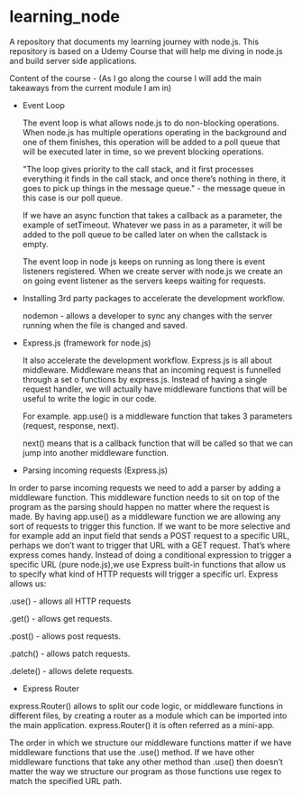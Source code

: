 # learning_node
A repository that documents my learning journey with node.js.
This repository is based on a Udemy Course that will help me diving in node.js and build server side applications.

Content of the course - (As I go along the course I will add the main takeaways from the current module I am in)
- Event Loop

  The event loop is what allows node.js to do non-blocking operations.
  When node.js has multiple operations operating in the background and one of them finishes, this operation will be added to a poll queue that will be executed later in time, so we prevent blocking operations.
  
  "The loop gives priority to the call stack, and it first processes everything it finds in the call stack, and once there’s nothing in there, it goes to pick up things in the message queue." - the message queue in this case is our poll queue.
  
  If we have an async function that takes a callback as a parameter, the example of setTimeout. Whatever we pass in as a parameter, it will be added to the poll queue to be called later on when the callstack is empty.
  
  The event loop in node js keeps on running as long there is event listeners registered. When we create server with node.js we create an on going event listener as the servers keeps waiting for requests.

- Installing 3rd party packages to accelerate the development workflow.

  nodemon - allows a developer to sync any changes with the server running when the file is changed and saved.
  
- Express.js (framework for node.js)

  It also accelerate the development workflow.
  Express.js is all about middleware. Middleware means that an incoming request is funnelled through a set o functions by express.js. Instead of having a single request handler, we will actually have middleware functions that will be useful to write  the logic in our code.
  
  For example. app.use() is a middleware function that takes 3 parameters (request, response, next).
  
  next() means that is a callback function that will be called so that we can jump into another middleware function.
  
 - Parsing incoming requests (Express.js)
 
In order to parse incoming requests we need to add a parser by adding a middleware function. This middleware function needs to sit on top of the program as the parsing should happen no matter where the request is made.
By having app.use() as a middleware function we are allowing any sort of requests to trigger this function. If we want to be more selective and for example add an input field that sends a POST request to a specific URL, perhaps we don’t want to trigger that URL with a GET request.
That’s where express comes handy. Instead of doing a conditional expression to trigger a specific URL (pure node.js),we use Express built-in functions that allow us to specify what kind of HTTP requests will trigger a specific url.
Express allows us:

.use() - allows all HTTP requests

.get() - allows get requests.

.post() - allows post requests.

.patch() - allows patch requests.

.delete() - allows delete requests.

- Express Router

express.Router() allows to split our code logic, or middleware functions in different files, by creating a router as a module which can be imported into the main application. express.Router() it is often referred as a mini-app.

The order in which we structure our middleware functions matter if we have middleware functions that use the .use() method.
If we have other middleware functions that take any other method than .use() then doesn’t matter the way we structure our program as those functions use regex to match the specified URL path.

